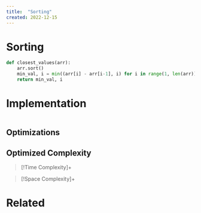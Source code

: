 ```yaml
---
title:  "Sorting"
created: 2022-12-15
---
```

# Sorting


```python
def closest_values(arr):
	arr.sort()
	min_val, i = min((arr[i] - arr[i-1], i) for i in range(1, len(arr)))
	return min_val, i 
```
# Implementation

```python

```

## Optimizations

## Optimized Complexity

>[!Time Complexity]+

>[!Space Complexity]+



# Related
